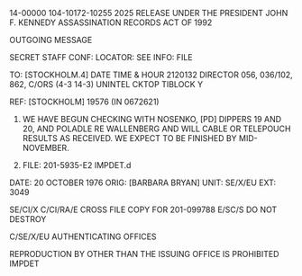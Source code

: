 14-00000
104-10172-10255
2025 RELEASE UNDER THE PRESIDENT JOHN F. KENNEDY ASSASSINATION RECORDS ACT OF 1992

OUTGOING MESSAGE

SECRET
STAFF
CONF:
LOCATOR:
SEE INFO:
FILE

TO: [STOCKHOLM.4]
DATE TIME & HOUR
2120132
DIRECTOR
056, 036/102, 862, C/ORS
(4-3 14-3)
UNINTEL CKTOP TIBLOCK Y

REF: [STOCKHOLM] 19576 (IN 0672621)

1. WE HAVE BEGUN CHECKING WITH NOSENKO, [PD] DIPPERS 19 AND 20, AND POLADLE RE WALLENBERG AND WILL CABLE OR TELEPOUCH RESULTS AS RECEIVED. WE EXPECT TO BE FINISHED BY MID-NOVEMBER.

2. FILE: 201-5935-E2 IMPDET.d

DATE: 20 OCTOBER 1976
ORIG: [BARBARA BRYAN]
UNIT: SE/X/EU
EXT: 3049

SE/CI/X
C/CI/RA/E CROSS FILE COPY FOR
201-099788
E/SC/S
DO NOT DESTROY

C/SE/X/EU
AUTHENTICATING OFFICES

REPRODUCTION BY OTHER THAN THE ISSUING OFFICE IS PROHIBITED IMPDET
